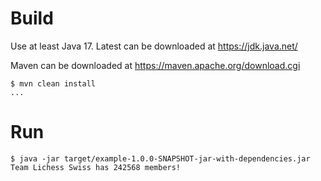 # Build

Use at least Java 17. Latest can be downloaded at https://jdk.java.net/

Maven can be downloaded at https://maven.apache.org/download.cgi

    $ mvn clean install
    ...

# Run

    $ java -jar target/example-1.0.0-SNAPSHOT-jar-with-dependencies.jar
    Team Lichess Swiss has 242568 members!

